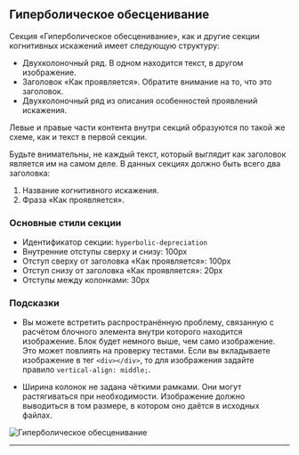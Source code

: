 Гиперболическое обесценивание
-----------------------------

Секция «Гиперболическое обесценивание», как и другие секции когнитивных искажений имеет следующую структуру:

-   Двухколоночный ряд. В одном находится текст, в другом изображение.
-   Заголовок «Как проявляется». Обратите внимание на то, что это заголовок.
-   Двухколоночный ряд из описания особенностей проявлений искажения.

Левые и правые части контента внутри секций образуются по такой же схеме, как и текст в первой секции.

Будьте внимательны, не каждый текст, который выглядит как заголовок является им на самом деле. В данных секциях должно быть всего два заголовка:

1.  Название когнитивного искажения.
2.  Фраза «Как проявляется».

### Основные стили секции

-   Идентификатор секции: `hyperbolic-depreciation`
-   Внутренние отступы сверху и снизу: 100px
-   Отступ сверху от заголовка «Как проявляется»: 100px
-   Отступ снизу от заголовка «Как проявляется»: 20px
-   Отступы между колонками: 30px

### Подсказки

-   Вы можете встретить распространённую проблему, связанную с расчётом блочного элемента внутри которого находится изображение. Блок будет немного выше, чем само изображение. Это может повлиять на проверку тестами. Если вы вкладываете изображение в тег `<div></div>`, то для изображения задайте правило `vertical-align: middle;`.

-   Ширина колонок не задана чёткими рамками. Они могут растягиваться при необходимости. Изображение должно выводиться в том размере, в котором оно даётся в исходных файлах.

![Гиперболическое обесценивание](https://raw.githubusercontent.com/hexlet-components/projects-css-l1-cognitive-biases/master/assets/cognitive-biases-sections-hyperbolic-depreciation.jpg)

* * * * *